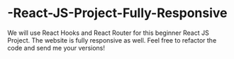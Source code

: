 # -React-JS-Project-Fully-Responsive
We will use React Hooks and React Router for this beginner React JS Project. The website is fully responsive as well. Feel free to refactor the code and send me your versions!
